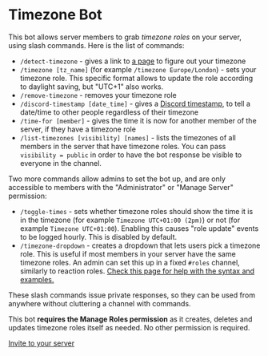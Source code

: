 # Timezone Bot

This bot allows server members to grab _timezone roles_ on your server, using slash commands. Here is the list of commands:

-    `/detect-timezone` - gives a link to [a page](https://max480-random-stuff.appspot.com/detect-timezone.html) to figure out your timezone
-    `/timezone [tz_name]` (for example `/timezone Europe/London`) - sets your timezone role. This specific format allows to update the role according to daylight saving, but "UTC+1" also works.
-    `/remove-timezone` - removes your timezone role
-    `/discord-timestamp [date_time]` - gives a [Discord timestamp](https://discord.com/developers/docs/reference#message-formatting-timestamp-styles), to tell a date/time to other people regardless of their timezone
-    `/time-for [member]` - gives the time it is now for another member of the server, if they have a timezone role
-    `/list-timezones [visibility] [names]` - lists the timezones of all members in the server that have timezone roles. You can pass `visibility = public` in order to have the bot response be visible to everyone in the channel.

Two more commands allow admins to set the bot up, and are only accessible to members with the "Administrator" or "Manage Server" permission:

-    `/toggle-times` - sets whether timezone roles should show the time it is in the timezone (for example `Timezone UTC+01:00 (2pm)`) or not (for example `Timezone UTC+01:00`). Enabling this causes "role update" events to be logged hourly. This is disabled by default.
-    `/timezone-dropdown` - creates a dropdown that lets users pick a timezone role. This is useful if most members in your server have the same timezone roles. An admin can set this up in a fixed `#roles` channel, similarly to reaction roles. [Check this page for help with the syntax and examples.](https://max480-random-stuff.appspot.com/discord-bots/timezone-bot/timezone-dropdown-help.html)

These slash commands issue private responses, so they can be used from anywhere without cluttering a channel with commands.

This bot **requires the Manage Roles permission** as it creates, deletes and updates timezone roles itself as needed. No other permission is required.

[Invite to your server](https://discord.com/oauth2/authorize?client_id=806514800045064213&scope=bot%20applications.commands&permissions=268435456)
